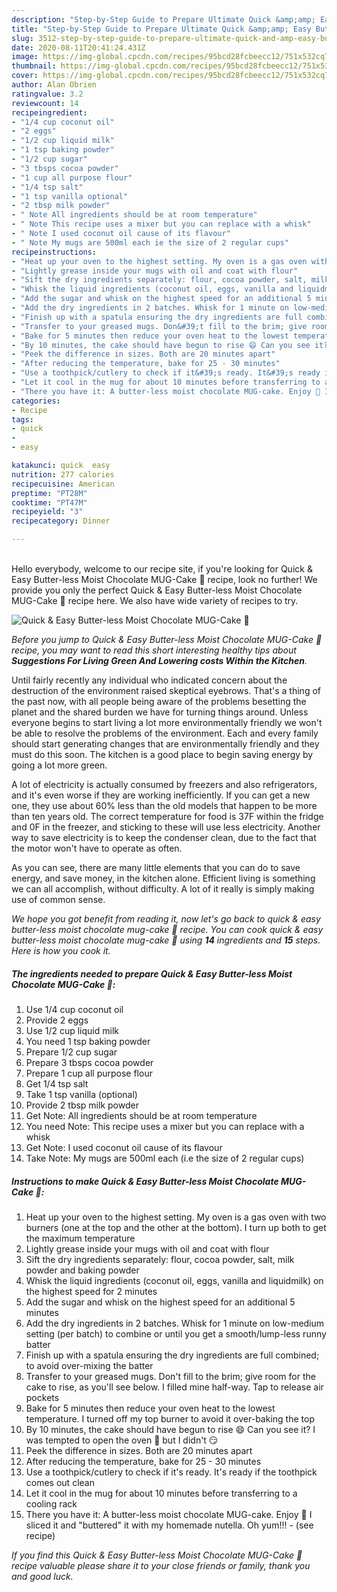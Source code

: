 ```yaml
---
description: "Step-by-Step Guide to Prepare Ultimate Quick &amp;amp; Easy Butter-less Moist Chocolate MUG-Cake 🍰"
title: "Step-by-Step Guide to Prepare Ultimate Quick &amp;amp; Easy Butter-less Moist Chocolate MUG-Cake 🍰"
slug: 3512-step-by-step-guide-to-prepare-ultimate-quick-and-amp-easy-butter-less-moist-chocolate-mug-cake
date: 2020-08-11T20:41:24.431Z
image: https://img-global.cpcdn.com/recipes/95bcd28fcbeecc12/751x532cq70/quick-easy-butter-less-moist-chocolate-mug-cake-🍰-recipe-main-photo.jpg
thumbnail: https://img-global.cpcdn.com/recipes/95bcd28fcbeecc12/751x532cq70/quick-easy-butter-less-moist-chocolate-mug-cake-🍰-recipe-main-photo.jpg
cover: https://img-global.cpcdn.com/recipes/95bcd28fcbeecc12/751x532cq70/quick-easy-butter-less-moist-chocolate-mug-cake-🍰-recipe-main-photo.jpg
author: Alan Obrien
ratingvalue: 3.2
reviewcount: 14
recipeingredient:
- "1/4 cup coconut oil"
- "2 eggs"
- "1/2 cup liquid milk"
- "1 tsp baking powder"
- "1/2 cup sugar"
- "3 tbsps cocoa powder"
- "1 cup all purpose flour"
- "1/4 tsp salt"
- "1 tsp vanilla optional"
- "2 tbsp milk powder"
- " Note All ingredients should be at room temperature"
- " Note This recipe uses a mixer but you can replace with a whisk"
- " Note I used coconut oil cause of its flavour"
- " Note My mugs are 500ml each ie the size of 2 regular cups"
recipeinstructions:
- "Heat up your oven to the highest setting. My oven is a gas oven with two burners (one at the top and the other at the bottom). I turn up both to get the maximum temperature"
- "Lightly grease inside your mugs with oil and coat with flour"
- "Sift the dry ingredients separately: flour, cocoa powder, salt, milk powder and baking powder"
- "Whisk the liquid ingredients (coconut oil, eggs, vanilla and liquidmilk) on the highest speed for 2 minutes"
- "Add the sugar and whisk on the highest speed for an additional 5 minutes"
- "Add the dry ingredients in 2 batches. Whisk for 1 minute on low-medium setting (per batch) to combine or until you get a smooth/lump-less runny batter"
- "Finish up with a spatula ensuring the dry ingredients are full combined; to avoid over-mixing the batter"
- "Transfer to your greased mugs. Don&#39;t fill to the brim; give room for the cake to rise, as you&#39;ll see below. I filled mine half-way. Tap to release air pockets"
- "Bake for 5 minutes then reduce your oven heat to the lowest temperature. I turned off my top burner to avoid it over-baking the top"
- "By 10 minutes, the cake should have begun to rise 😄 Can you see it? I was tempted to open the oven 🤤 but I didn&#39;t 😏"
- "Peek the difference in sizes. Both are 20 minutes apart"
- "After reducing the temperature, bake for 25 - 30 minutes"
- "Use a toothpick/cutlery to check if it&#39;s ready. It&#39;s ready if the toothpick comes out clean"
- "Let it cool in the mug for about 10 minutes before transferring to a cooling rack"
- "There you have it: A butter-less moist chocolate MUG-cake. Enjoy 🤤 I sliced it and &#34;buttered&#34; it with my homemade nutella. Oh yum!!!             (see recipe)"
categories:
- Recipe
tags:
- quick
- 
- easy

katakunci: quick  easy 
nutrition: 277 calories
recipecuisine: American
preptime: "PT28M"
cooktime: "PT47M"
recipeyield: "3"
recipecategory: Dinner

---
```

<br>
Hello everybody, welcome to our recipe site, if you're looking for Quick &amp; Easy Butter-less Moist Chocolate MUG-Cake 🍰 recipe, look no further! We provide you only the perfect Quick &amp; Easy Butter-less Moist Chocolate MUG-Cake 🍰 recipe here. We also have wide variety of recipes to try.
<br>


![Quick &amp; Easy Butter-less Moist Chocolate MUG-Cake 🍰](https://img-global.cpcdn.com/recipes/95bcd28fcbeecc12/751x532cq70/quick-easy-butter-less-moist-chocolate-mug-cake-🍰-recipe-main-photo.jpg)

<i>Before you jump to Quick &amp; Easy Butter-less Moist Chocolate MUG-Cake 🍰 recipe, you may want to read this short interesting healthy tips about 
<strong>Suggestions For Living Green And Lowering costs Within the Kitchen</strong>.</i>
</br>

Until fairly recently any individual who indicated concern about the destruction of the environment raised skeptical eyebrows. That's a thing of the past now, with all people being aware of the problems besetting the planet and the shared burden we have for turning things around. Unless everyone begins to start living a lot more environmentally friendly we won't be able to resolve the problems of the environment. Each and every family should start generating changes that are environmentally friendly and they must do this soon. The kitchen is a good place to begin saving energy by going a lot more green.

A lot of electricity is actually consumed by freezers and also refrigerators, and it's even worse if they are working inefficiently. If you can get a new one, they use about 60% less than the old models that happen to be more than ten years old. The correct temperature for food is 37F within the fridge and 0F in the freezer, and sticking to these will use less electricity. Another way to save electricity is to keep the condenser clean, due to the fact that the motor won't have to operate as often.

As you can see, there are many little elements that you can do to save energy, and save money, in the kitchen alone. Efficient living is something we can all accomplish, without difficulty. A lot of it really is simply making use of common sense.


<i>We hope you got benefit from reading it, now let's go back to quick &amp; easy butter-less moist chocolate mug-cake 🍰 recipe. You can cook quick &amp; easy butter-less moist chocolate mug-cake 🍰 using <strong>14</strong> ingredients and <strong>15</strong> steps. Here is how you cook it.
</i>

##### The ingredients needed to prepare Quick &amp; Easy Butter-less Moist Chocolate MUG-Cake 🍰:

1. Use 1/4 cup coconut oil
1. Provide 2 eggs
1. Use 1/2 cup liquid milk
1. You need 1 tsp baking powder
1. Prepare 1/2 cup sugar
1. Prepare 3 tbsps cocoa powder
1. Prepare 1 cup all purpose flour
1. Get 1/4 tsp salt
1. Take 1 tsp vanilla (optional)
1. Provide 2 tbsp milk powder
1. Get  Note: All ingredients should be at room temperature
1. You need  Note: This recipe uses a mixer but you can replace with a whisk
1. Get  Note: I used coconut oil cause of its flavour
1. Take  Note: My mugs are 500ml each (i.e the size of 2 regular cups)


##### Instructions to make Quick &amp; Easy Butter-less Moist Chocolate MUG-Cake 🍰:

1. Heat up your oven to the highest setting. My oven is a gas oven with two burners (one at the top and the other at the bottom). I turn up both to get the maximum temperature
1. Lightly grease inside your mugs with oil and coat with flour
1. Sift the dry ingredients separately: flour, cocoa powder, salt, milk powder and baking powder
1. Whisk the liquid ingredients (coconut oil, eggs, vanilla and liquidmilk) on the highest speed for 2 minutes
1. Add the sugar and whisk on the highest speed for an additional 5 minutes
1. Add the dry ingredients in 2 batches. Whisk for 1 minute on low-medium setting (per batch) to combine or until you get a smooth/lump-less runny batter
1. Finish up with a spatula ensuring the dry ingredients are full combined; to avoid over-mixing the batter
1. Transfer to your greased mugs. Don&#39;t fill to the brim; give room for the cake to rise, as you&#39;ll see below. I filled mine half-way. Tap to release air pockets
1. Bake for 5 minutes then reduce your oven heat to the lowest temperature. I turned off my top burner to avoid it over-baking the top
1. By 10 minutes, the cake should have begun to rise 😄 Can you see it? I was tempted to open the oven 🤤 but I didn&#39;t 😏
1. Peek the difference in sizes. Both are 20 minutes apart
1. After reducing the temperature, bake for 25 - 30 minutes
1. Use a toothpick/cutlery to check if it&#39;s ready. It&#39;s ready if the toothpick comes out clean
1. Let it cool in the mug for about 10 minutes before transferring to a cooling rack
1. There you have it: A butter-less moist chocolate MUG-cake. Enjoy 🤤 I sliced it and &#34;buttered&#34; it with my homemade nutella. Oh yum!!! -             (see recipe)


<i>If you find this Quick &amp; Easy Butter-less Moist Chocolate MUG-Cake 🍰 recipe valuable please share it to your close friends or family, thank you and good luck.</i>
